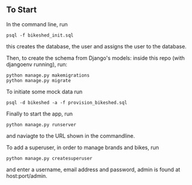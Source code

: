 ## To Start

In the command line, run

```shell
psql -f bikeshed_init.sql
```

this creates the database, the user and assigns the user to the database.

Then, to create the schema from Django's models:
inside this repo (with djangoenv running), run:

```shell
python manage.py makemigrations
python manage.py migrate
```

To initiate some mock data run

```shell
psql -d bikeshed -a -f provision_bikeshed.sql
```

Finally to start the app, run

```shell
python manage.py runserver
```

and naviagte to the URL shown in the commandline.

To add a superuser, in order to manage brands and bikes, run

```shell
python manage.py createsuperuser
```

and enter a username, email address and password, admin is found at
host:port/admin.
